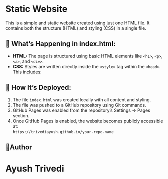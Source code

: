Static Website
==============================

This is a simple and static website created using just one HTML file. It contains both the structure (HTML) and styling (CSS) in a single file.

🔧 What’s Happening in index.html:
----------------------------------

*   **HTML:** The page is structured using basic HTML elements like `<h1>`, `<p>`, `<a>`, and `<div>`.
*   **CSS:** Styles are written directly inside the `<style>` tag within the `<head>`. This includes:

🚀 How It’s Deployed:
---------------------

1.  The file `index.html` was created locally with all content and styling.
2.  The file was pushed to a GitHub repository using Git commands.
3.  GitHub Pages was enabled from the repository’s Settings → Pages section.
4.  Once GitHub Pages is enabled, the website becomes publicly accessible at:  
    `https://trivediayush.github.io/your-repo-name`

📌Author
---------------------

# Ayush Trivedi
